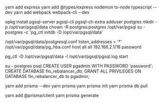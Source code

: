 yarn add express
yarn add @types/express nodemon ts-node typescript --dev
yarn add webpack webpack-cli --dev



opkg install pgsql-server pgsql-cli pgsql-cli-extra
adduser postgres
mkdir -p /opt/var/pgsql/data
chown -R postgres:postgres /opt/var/pgsql
su - postgres -c 'pg_ctl initdb -D /opt/var/pgsql/data'

/opt/var/pgsql/data/postgresql.conf
    listen_addresses = '*'
/opt/var/pgsql/data/pg_hba.conf
    host all all 192.168.2.1/16 password

pg_ctl -D /opt/var/pgsql/data -l /opt/var/pgsql/pgsql.log start

su - postgres
psql
CREATE USER pgadmin WITH PASSWORD 'password';
CREATE DATABASE fin_rebalancer_db;
GRANT ALL PRIVILEGES ON DATABASE fin_rebalancer_db to pgadmin;



yarn add prisma --dev
yarn prisma
yarn prisma init
yarn prisma db pull

yarn add @prisma/client
yarn prisma generate
